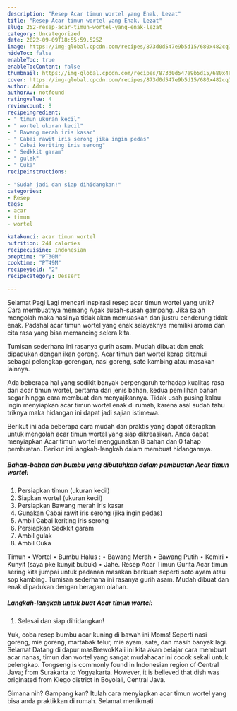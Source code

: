 ```yaml
---
description: "Resep Acar timun wortel yang Enak, Lezat"
title: "Resep Acar timun wortel yang Enak, Lezat"
slug: 252-resep-acar-timun-wortel-yang-enak-lezat
category: Uncategorized
date: 2022-09-09T18:55:59.525Z
image: https://img-global.cpcdn.com/recipes/873d0d547e9b5d15/680x482cq70/acar-timun-wortel-foto-resep-utama.jpg
hideToc: false
enableToc: true
enableTocContent: false
thumbnail: https://img-global.cpcdn.com/recipes/873d0d547e9b5d15/680x482cq70/acar-timun-wortel-foto-resep-utama.jpg
cover: https://img-global.cpcdn.com/recipes/873d0d547e9b5d15/680x482cq70/acar-timun-wortel-foto-resep-utama.jpg
author: Admin
authorAv: notfound
ratingvalue: 4
reviewcount: 8
recipeingredient:
- " timun ukuran kecil"
- " wortel ukuran kecil"
- " Bawang merah iris kasar"
- " Cabai rawit iris serong jika ingin pedas"
- " Cabai keriting iris serong"
- " Sedkkit garam"
- " gulak"
- " Cuka"
recipeinstructions:

- "Sudah jadi dan siap dihidangkan!"
categories:
- Resep
tags:
- acar
- timun
- wortel

katakunci: acar timun wortel 
nutrition: 244 calories
recipecuisine: Indonesian
preptime: "PT30M"
cooktime: "PT49M"
recipeyield: "2"
recipecategory: Dessert

---
```



Selamat Pagi Lagi mencari inspirasi resep acar timun wortel yang unik? Cara membuatnya memang Agak susah-susah gampang. Jika salah mengolah maka hasilnya tidak akan memuaskan dan justru cenderung tidak enak. Padahal acar timun wortel yang enak selayaknya memiliki aroma dan cita rasa yang bisa memancing selera kita.


Tumisan sederhana ini rasanya gurih asam. Mudah dibuat dan enak dipadukan dengan ikan goreng. Acar timun dan wortel kerap ditemui sebagai pelengkap gorengan, nasi goreng, sate kambing atau masakan lainnya.

Ada beberapa hal yang sedikit banyak berpengaruh terhadap kualitas rasa dari acar timun wortel, pertama dari jenis bahan, kedua pemilihan bahan segar hingga cara membuat dan menyajikannya. Tidak usah pusing kalau ingin menyiapkan acar timun wortel enak di rumah, karena asal sudah tahu triknya maka hidangan ini dapat jadi sajian istimewa.


Berikut ini ada beberapa cara mudah dan praktis yang dapat diterapkan untuk mengolah acar timun wortel yang siap dikreasikan. Anda dapat menyiapkan Acar timun wortel menggunakan 8 bahan dan 0 tahap pembuatan. Berikut ini langkah-langkah dalam membuat hidangannya.

<!--inarticleads1-->

##### Bahan-bahan dan bumbu yang dibutuhkan dalam pembuatan Acar timun wortel:

1. Persiapkan  timun (ukuran kecil)
1. Siapkan  wortel (ukuran kecil)
1. Persiapkan  Bawang merah iris kasar
1. Gunakan  Cabai rawit iris serong (jika ingin pedas)
1. Ambil  Cabai keriting iris serong
1. Persiapkan  Sedkkit garam
1. Ambil  gulak
1. Ambil  Cuka


Timun • Wortel • Bumbu Halus : • Bawang Merah • Bawang Putih • Kemiri • Kunyit (saya pke kunyit bubuk) • Jahe. Resep Acar Timun Gurita Acar timun sering kita jumpai untuk padanan masakan berkuah seperti soto ayam atau sop kambing. Tumisan sederhana ini rasanya gurih asam. Mudah dibuat dan enak dipadukan dengan beragam olahan. 

<!--inarticleads2-->

##### Langkah-langkah untuk buat Acar timun wortel:


1. Selesai dan siap dihidangkan!

Yuk, coba resep bumbu acar kuning di bawah ini Moms! Seperti nasi goreng, mie goreng, martabak telur, mie ayam, sate, dan masih banyak lagi. Selamat Datang di dapur masBrewokKali ini kita akan belajar cara membuat acar nanas, timun dan wortel yang sangat mudahacar ini cocok sekali untuk pelengkap. Tongseng is commonly found in Indonesian region of Central Java; from Surakarta to Yogyakarta. However, it is believed that dish was originated from Klego district in Boyolali, Central Java. 

Gimana nih? Gampang kan? Itulah cara menyiapkan acar timun wortel yang bisa anda praktikkan di rumah. Selamat menikmati
